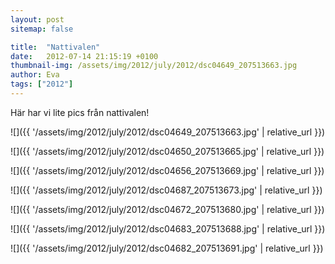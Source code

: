 ```yaml
---
layout: post
sitemap: false

title:  "Nattivalen"
date:   2012-07-14 21:15:19 +0100
thumbnail-img: /assets/img/2012/july/2012/dsc04649_207513663.jpg
author: Eva
tags: ["2012"]
---
```


Här har vi lite pics från nattivalen!

![]({{ '/assets/img/2012/july/2012/dsc04649_207513663.jpg'  | relative_url }})

![]({{ '/assets/img/2012/july/2012/dsc04650_207513665.jpg'  | relative_url }})

![]({{ '/assets/img/2012/july/2012/dsc04656_207513669.jpg'  | relative_url }})

![]({{ '/assets/img/2012/july/2012/dsc04687_207513673.jpg'  | relative_url }})

![]({{ '/assets/img/2012/july/2012/dsc04672_207513680.jpg'  | relative_url }})

![]({{ '/assets/img/2012/july/2012/dsc04683_207513688.jpg'  | relative_url }})

![]({{ '/assets/img/2012/july/2012/dsc04682_207513691.jpg'  | relative_url }})

